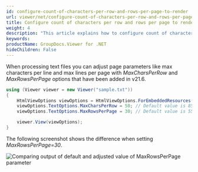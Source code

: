 ```yaml
---
id: configure-count-of-characters-per-row-and-rows-per-page-to-render
url: viewer/net/configure-count-of-characters-per-row-and-rows-per-page-to-render
title: Configure count of characters per row and rows per page to render
weight: 4
description: "This article explains how to configure count of characters per row and rows per page to be rendered when processing text files with GroupDocs.Viewer within your .NET applications."
keywords: 
productName: GroupDocs.Viewer for .NET
hideChildren: False
---
```

When processing text files you can adjust page parameters like max characters per line and max lines per page with *MaxCharsPerRow* and *MaxRowsPerPage* options that have been added in v21.6.

```csharp
using (Viewer viewer = new Viewer("sample.txt"))
{
    HtmlViewOptions viewOptions = HtmlViewOptions.ForEmbeddedResources();
    viewOptions.TextOptions.MaxCharsPerRow = 50; // Default value is 85
    viewOptions.TextOptions.MaxRowsPerPage = 30; // Default value is 55

    viewer.View(viewOptions);
}
```

The following screenshot shows the difference when setting *MaxRowsPerPage=30*.

![Comparing output of default and adjusted value of MaxRowsPerPage parameter](/viewer/net/images/configure-count-of-characters-per-row-and-rows-per-page-to-render/max_row_per_page.png)
